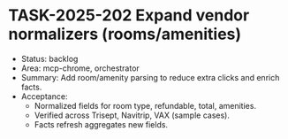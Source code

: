 # TASK-2025-202 Expand vendor normalizers (rooms/amenities)

- Status: backlog
- Area: mcp-chrome, orchestrator
- Summary: Add room/amenity parsing to reduce extra clicks and enrich facts.
- Acceptance:
  - Normalized fields for room type, refundable, total, amenities.
  - Verified across Trisept, Navitrip, VAX (sample cases).
  - Facts refresh aggregates new fields.
